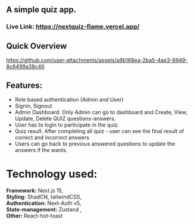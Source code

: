 ## A simple quiz app. 
### Live Link: https://nextquiz-flame.vercel.app/

## Quick Overview


https://github.com/user-attachments/assets/a9b168ea-2ba5-4ae3-8949-8c6499a38c46





## Features: 
- Role based authentication (Admin and User)
- Signin, Signout
- Admin Dashboard. Only Admin can go to dashboard and Create, View,  Update, Delete  QUIZ questions-answers.
- User has to login to participate in the quiz.
- Quiz result. After completing all quiz - user can see the final result of correct and incorrect answers
- Users can go back to previous answered questions to update the answers if the wants.
   
# Technology used: 
  **Framework:** Next.js 15,   
  **Styling:** ShadCN, tailwindCSS,   
  **Authentication:** Next-Auth v5,    
  **State-management:** Zustand ,    
  **Other:** React-hot-toast    
